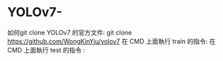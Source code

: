 # YOLOv7-
如何git clone YOLOv7 的官方文件: git clone https://github.com/WongKinYiu/yolov7
在 CMD 上面執行 train 的指令: 
在 CMD 上面執行 test 的指令 :



